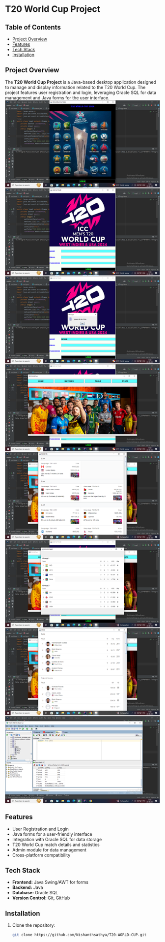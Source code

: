 # T20 World Cup Project
## Table of Contents
- [Project Overview](#project-overview)
- [Features](#features)
- [Tech Stack](#tech-stack)
- [Installation](#installation)
## Project Overview
The **T20 World Cup Project** is a Java-based desktop application designed to manage and display information related to the T20 World Cup. The project features user registration and login, leveraging Oracle SQL for data management and Java forms for the user interface.
![Project Screenshot](ss/Screenshot%20(139).png)
![Project Screenshot](ss/Screenshot%20(140).png)
![Project Screenshot](ss/Screenshot%20(141).png)
![Project Screenshot](ss/Screenshot%20(142).png)
![Project Screenshot](ss/Screenshot%20(143).png)
![Project Screenshot](ss/Screenshot%20(144).png)
![Project Screenshot](ss/Screenshot%20(145).png)
![Project Screenshot](ss/Screenshot%20(146).png)
## Features
- User Registration and Login
- Java forms for a user-friendly interface
- Integration with Oracle SQL for data storage
- T20 World Cup match details and statistics
- Admin module for data management
- Cross-platform compatibility
## Tech Stack
- **Frontend:** Java Swing/AWT for forms
- **Backend:** Java
- **Database:** Oracle SQL
- **Version Control:** Git, GitHub

## Installation
1. Clone the repository:
   ```bash
   git clone https://github.com/Nishanthsathya/T20-WORLD-CUP.git
